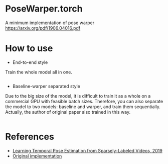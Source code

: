 # PoseWarper.torch
A minimum implementation of pose warper https://arxiv.org/pdf/1906.04016.pdf

# How to use
- End-to-end style

Train the whole model all in one.
```python

```

- Baseline-warper separated style

Due to the big size of the model, it is difficult to train it as a whole on a commercial GPU with feasible batch sizes. Therefore, you can also separate the model to two models: baseline and warper, and train them sequentially. Actually, the author of original paper also trained in this way.
```python

```


# References
- [Learning Temporal Pose Estimation from Sparsely-Labeled Videos, 2019](https://arxiv.org/pdf/1906.04016.pdf)
- [Original implementation](https://github.com/facebookresearch/PoseWarper)
